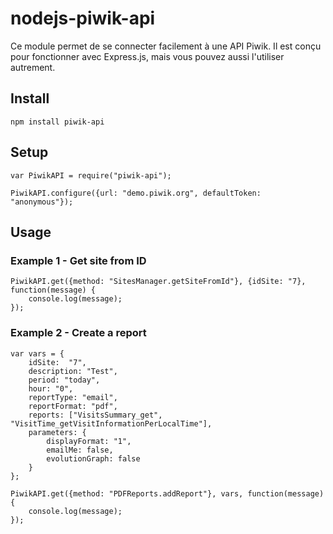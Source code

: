 nodejs-piwik-api
================

Ce module permet de se connecter facilement à une API Piwik. Il est conçu pour fonctionner avec Express.js, mais vous pouvez aussi l'utiliser autrement.

## Install

    npm install piwik-api

## Setup

    var PiwikAPI = require("piwik-api");

    PiwikAPI.configure({url: "demo.piwik.org", defaultToken: "anonymous"});
    
## Usage

### Example 1 - Get site from ID

    PiwikAPI.get({method: "SitesManager.getSiteFromId"}, {idSite: "7}, function(message) {
	    console.log(message);
    });

### Example 2 - Create a report

    var vars = {
        idSite:  "7",
        description: "Test",
        period: "today",
        hour: "0",
        reportType: "email",
        reportFormat: "pdf",
        reports: ["VisitsSummary_get", "VisitTime_getVisitInformationPerLocalTime"],
        parameters: {
            displayFormat: "1",
            emailMe: false,
            evolutionGraph: false
        }
    };
    
    PiwikAPI.get({method: "PDFReports.addReport"}, vars, function(message) {
        console.log(message);
    });
